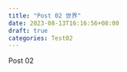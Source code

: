 ```yaml
---
title: "Post 02 世界"
date: 2023-08-13T16:16:56+08:00
draft: true
categories: Test02
---
```


Post 02

